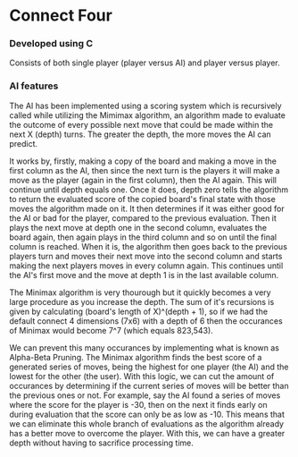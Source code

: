 # Connect Four
### Developed using C

Consists of both single player (player versus AI) and player versus player.

### AI features
The AI has been implemented using a scoring system which is recursively called while utilizing the Mimimax algorithm, an algorithm made to evaluate the outcome of every possible next move that could be made within the next X (depth) turns. The greater the depth, the more moves the AI can predict.

It works by, firstly, making a copy of the board and making a move in the first column as the AI, then since the next turn is the players it will make a move as the player (again in the first column), then the AI again. This will continue until depth equals one. Once it does, depth zero tells the algorithm to return the evaluated score of the copied board's final state with those moves the algorithm made on it. It then determines if it was either good for the AI or bad for the player, compared to the previous evaluation. Then it plays the next move at depth one in the second column, evaluates the board again, then again plays in the third column and so on until the final column is reached. When it is, the algorithm then goes back to the previous players turn and moves their next move into the second column and starts making the next players moves in every column again. This continues until the AI's first move and the move at depth 1 is in the last available column.

The Minimax algorithm is very thourough but it quickly becomes a very large procedure as you increase the depth. The sum of it's recursions is given by calculating (board's length of X)^(depth + 1), so if we had the default connect 4 dimensions (7x6) with a depth of 6 then the occurances of Minimax would become 7^7 (which equals 823,543).

We can prevent this many occurances by implementing what is known as Alpha-Beta Pruning. The Minimax algorithm finds the best score of a generated series of moves, being the highest for one player (the AI) and the lowest for the other (the user). With this logic, we can cut the amount of occurances by determining if the current series of moves will be better than the previous ones or not. For example, say the AI found a series of moves where the score for the player is -30, then on the next it finds early on during evaluation that the score can only be as low as -10. This means that we can eliminate this whole branch of evaluations as the algorithm already has a better move to overcome the player. With this, we can have a greater depth without having to sacrifice processing time.